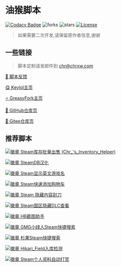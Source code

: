 # 油猴脚本

[![Codacy Badge][codacy_b]][Codacy] ![forks][forks_b] ![stars][stars_b] [![License][license_b]][License]

[codacy_b]: https://app.codacy.com/project/badge/Grade/0c56f19da3ba42118a5b772dde88c088
[codacy]: https://www.codacy.com/gh/chr233/GM_Scripts/dashboard
[forks_b]: https://img.shields.io/github/forks/chr233/GM_Scripts
[stars_b]: https://img.shields.io/github/stars/chr233/GM_Scripts
[license]: https://github.com/chr233/GM_Scripts/blob/master/license
[license_b]: https://img.shields.io/github/license/chr233/GM_Scripts

> 如果需要二次开发,请保留原作者信息,谢谢

## 一些链接

> 脚本定制请发邮件到 [chr@chrxw.com](mailto:chr@chrxw.com)

[:speech_balloon: 脚本反馈](https://blog.chrxw.com/scripts.html)

[:yum: Keylol主页](https://keylol.com/suid-472168)

[:star: GreasyFork主页](https://greasyfork.org/zh-CN/users/719636-chr233)

[:green_book: GitHub仓库页](https://github.com/chr233/GM_Scripts)

[:blue_book: Gitee仓库页](https://gitee.com/chr_a1/gm_scripts)

## 推荐脚本

[![徽章](https://img.shields.io/badge/dynamic/json?color=%23990000&label=GreasyFork&query=total_installs&suffix=%20installs&url=https://greasyfork.org/scripts/421283.json) Steam库存批量出售 (Chr_'s_Inventory_Helper)](https://greasyfork.org/zh-CN/scripts/421283-chr-s-inventory-helper)

[![徽章](https://img.shields.io/badge/dynamic/json?color=%23990000&label=GreasyFork&query=total_installs&suffix=%20installs&url=https://greasyfork.org/scripts/437076.json) SteamDB汉化](https://greasyfork.org/zh-CN/scripts/437076-steamdb-cn)

[![徽章](https://img.shields.io/badge/dynamic/json?color=%23990000&label=GreasyFork&query=total_installs&suffix=%20installs&url=https://greasyfork.org/scripts/432102.json) Steam显示英文游戏名](https://greasyfork.org/zh-CN/scripts/432102-show-english-name)

[![徽章](https://img.shields.io/badge/dynamic/json?color=%23990000&label=GreasyFork&query=total_installs&suffix=%20installs&url=https://greasyfork.org/scripts/432190.json) Steam快速添加购物车](https://greasyfork.org/zh-CN/scripts/432190-fast-add-cart)

[![徽章](https://img.shields.io/badge/dynamic/json?color=%23990000&label=GreasyFork&query=total_installs&suffix=%20installs&url=https://greasyfork.org/scripts/422912.json) Steam 隐藏内容刮刀](https://greasyfork.org/zh-CN/scripts/422912-steam-spoiler-scraper)

[![徽章](https://img.shields.io/badge/dynamic/json?color=%23990000&label=GreasyFork&query=total_installs&suffix=%20installs&url=https://greasyfork.org/scripts/434301.json) Steam国区隐藏DLC查看](https://greasyfork.org/zh-CN/scripts/434301-hidden-dlc-helper)

[![徽章](https://img.shields.io/badge/dynamic/json?color=%23990000&label=GreasyFork&query=total_installs&suffix=%20installs&url=https://greasyfork.org/scripts/430634.json) HB截图助手](https://greasyfork.org/zh-CN/scripts/430634-hb-screenshots)

[![徽章](https://img.shields.io/badge/dynamic/json?color=%23990000&label=GreasyFork&query=total_installs&suffix=%20installs&url=https://greasyfork.org/scripts/435346.json) GMG小绿人Steam快捷搜索](https://greasyfork.org/zh-CN/scripts/435346-gmg-steam-search)

[![徽章](https://img.shields.io/badge/dynamic/json?color=%23990000&label=GreasyFork&query=total_installs&suffix=%20installs&url=https://greasyfork.org/scripts/431437.json) 杉果Steam快捷搜索](https://greasyfork.org/zh-CN/scripts/431437-sonkwo-steam-search)

[![徽章](https://img.shields.io/badge/dynamic/json?color=%23990000&label=GreasyFork&query=total_installs&suffix=%20installs&url=https://greasyfork.org/scripts/436897.json) Hikari_Field入库检测](https://greasyfork.org/zh-CN/scripts/436897-hikari-field-helper)

[![徽章](https://img.shields.io/badge/dynamic/json?color=%23990000&label=GreasyFork&query=total_installs&suffix=%20installs&url=https://greasyfork.org/scripts/420539.json) Steam个人资料自动打赏](https://greasyfork.org/zh-CN/scripts/420539-auto-award-profile)
